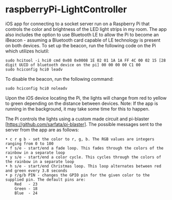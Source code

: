 raspberryPi-LightController
===========================

iOS app for connecting to a socket server run on a Raspberry Pi that controls the color and brightness of the LED light strips in my room.
The app also includes the option to use Bluetooth LE to allow the Pi to become an iBeacon - assuming a Bluetooth card capable of LE technology is present on both devices. To set up the beacon, run the following code on the Pi which utilizes hciutil:

    sudo hcitool -i hci0 cmd 0x08 0x0008 1E 02 01 1A 1A FF 4C 00 02 15 [28 digit UUID of bluetooth device on the pi] 00 00 00 00 C1 00
    sudo hciconfig hci0 leadv

To disable the beacon, run the following command:

    sudo hciconfig hci0 noleadv

Upon the iOS device locating the Pi, the lights will change from red to yellow to green depending on the distance between devices. Note: If the app is running in the background, it may take some time for this to happen.

The Pi controls the lights using a custom made circuit and pi-blaster [https://github.com/sarfata/pi-blaster]. The possible messages sent to the server from the app are as follows:

	• c r g b - set the color to r, g, b. The RGB values are integers ranging from 0 to 100
	• f s/e - start/end a fade loop. This fades through the colors of the rainbow in a separate loop
	• y s/e - start/end a color cycle. This cycles through the colors of the rainbow in a separate loop
    • h s/e - start/end Christmas loop. This loop alternates between red and green every 3.8 seconds
    • p r/g/b PIN - changes the GPIO pin for the given color to the supplied pin. The default pins are:
		Red   - 23
		Green - 18
		Blue  - 24
